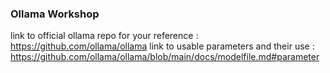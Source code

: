### Ollama Workshop
link to official ollama repo for your reference : https://github.com/ollama/ollama
link to usable parameters and their use : https://github.com/ollama/ollama/blob/main/docs/modelfile.md#parameter
